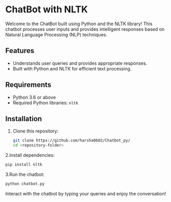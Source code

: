 # ChatBot with NLTK

Welcome to the ChatBot built using Python and the NLTK library! This chatbot processes user inputs and provides intelligent responses based on Natural Language Processing (NLP) techniques.

## Features
- Understands user queries and provides appropriate responses.
- Built with Python and NLTK for efficient text processing.

## Requirements
- Python 3.6 or above
- Required Python libraries: `nltk`

## Installation
1. Clone this repository:
   ```bash
   git clone https://github.com/harsha0602/Chatbot_py/
   cd <repository-folder>
   ```
2.Install dependencies:

  ```bash
  pip install nltk
  ```

3.Run the chatbot:

  ```bash
  python chatbot.py
  ```
Interact with the chatbot by typing your queries and enjoy the conversation!
